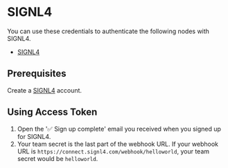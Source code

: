 # SIGNL4

You can use these credentials to authenticate the following nodes with SIGNL4.

- [SIGNL4](/integrations/builtin/app-nodes/n8n-nodes-base.signl4/)

## Prerequisites

Create a [SIGNL4](https://www.signl4.com/) account.

## Using Access Token

1. Open the '✅ Sign up complete' email you received when you signed up for SIGNL4.
2. Your team secret is the last part of the webhook URL. If your webhook URL is `https://connect.signl4.com/webhook/helloworld`, your team secret would be `helloworld`.
